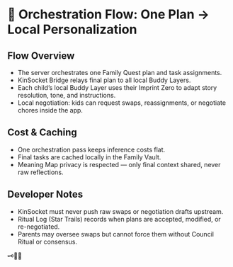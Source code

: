 # 🔄 Orchestration Flow: One Plan → Local Personalization

## Flow Overview
- The server orchestrates one Family Quest plan and task assignments.
- KinSocket Bridge relays final plan to all local Buddy Layers.
- Each child’s local Buddy Layer uses their Imprint Zero to adapt story resolution, tone, and instructions.
- Local negotiation: kids can request swaps, reassignments, or negotiate chores inside the app.

## Cost & Caching
- One orchestration pass keeps inference costs flat.
- Final tasks are cached locally in the Family Vault.
- Meaning Map privacy is respected — only final context shared, never raw reflections.

## Developer Notes
- KinSocket must never push raw swaps or negotiation drafts upstream.
- Ritual Log (Star Trails) records when plans are accepted, modified, or re-negotiated.
- Parents may oversee swaps but cannot force them without Council Ritual or consensus.

🗝️🌙✨

